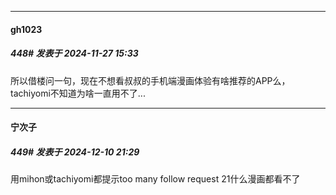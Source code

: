 ﻿
*****

####  gh1023  
##### 448#       发表于 2024-11-27 15:33

所以借楼问一句，现在不想看叔叔的手机端漫画体验有啥推荐的APP么，tachiyomi不知道为啥一直用不了...

*****

####  宁次子  
##### 449#       发表于 2024-12-10 21:29

用mihon或tachiyomi都提示too many follow request 21什么漫画都看不了

